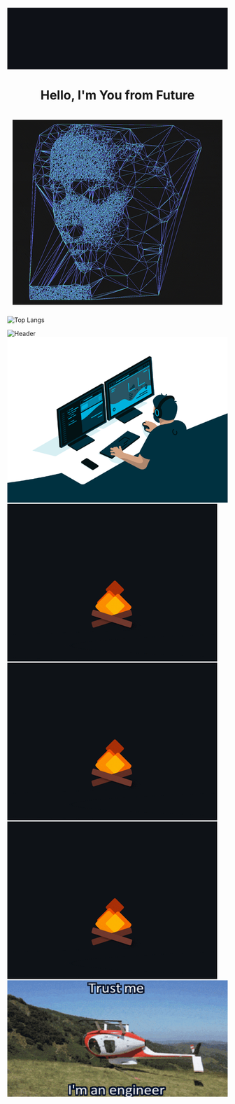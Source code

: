 ![Header](media/ml.gif)

[//]: # (![Header]&#40;media/ml_wide.gif&#41;)
# <center>Hello, I'm You from Future<center>
[//]: # (![Header]&#40;media/sands.gif&#41;)
# <center>![Header](media/ai_face.gif)</center>

[//]: # (![Anurag's GitHub stats]&#40;https://github-readme-stats.vercel.app/api?username=EgorDS15&theme=jolly&show=reviews,discussions_started,discussions_answered,prs_merged,prs_merged_percentage&#41;)
![Top Langs](https://github-readme-stats.vercel.app/api/top-langs/?username=EgorDS15&theme=ambient_gradient&hide_progress=true)

![Header](media/dancing_girl.gif)
![Header](media/men_table.gif)
![Header](media/fire.gif)![Header](media/fire.gif)![Header](media/fire.gif)
![Header](media/trustme.gif)

[//]: # (![Header]&#40;media/result.gif&#41;)
